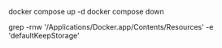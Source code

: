 docker compose up -d
docker compose down

grep -rnw '/Applications/Docker.app/Contents/Resources' -e 'defaultKeepStorage'